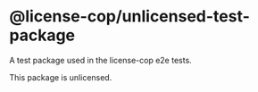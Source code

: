 # @license-cop/unlicensed-test-package

A test package used in the license-cop e2e tests.

This package is unlicensed.
